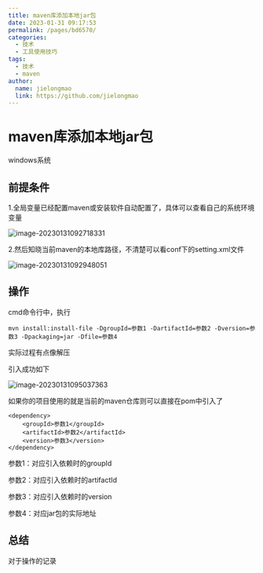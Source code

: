 ```yaml
---
title: maven库添加本地jar包
date: 2023-01-31 09:17:53
permalink: /pages/bd6570/
categories:
  - 技术
  - 工具使用技巧
tags:
  - 技术
  - maven
author: 
  name: jielongmao
  link: https://github.com/jielongmao
---
```

# maven库添加本地jar包

windows系统

## 前提条件

1.全局变量已经配置maven或安装软件自动配置了，具体可以查看自己的系统环境变量

![image-20230131092718331](https://cdn.jsdelivr.net/gh/jielongmao/image_bed@main/blog/image-20230131092718331.png)

2.然后知晓当前maven的本地库路径，不清楚可以看conf下的setting.xml文件

![image-20230131092948051](https://cdn.jsdelivr.net/gh/jielongmao/image_bed@main/blog/image-20230131092948051.png)

## 操作

cmd命令行中，执行

```
mvn install:install-file -DgroupId=参数1 -DartifactId=参数2 -Dversion=参数3 -Dpackaging=jar -Dfile=参数4
```

实际过程有点像解压

引入成功如下

![image-20230131095037363](https://cdn.jsdelivr.net/gh/jielongmao/image_bed@main/blog/image-20230131095037363.png)

如果你的项目使用的就是当前的maven仓库则可以直接在pom中引入了

```
<dependency>
    <groupId>参数1</groupId>
    <artifactId>参数2</artifactId>
    <version>参数3</version>
</dependency>
```



参数1：对应引入依赖时的groupId

参数2：对应引入依赖时的artifactId

参数3：对应引入依赖时的version

参数4：对应jar包的实际地址

## 总结

对于操作的记录